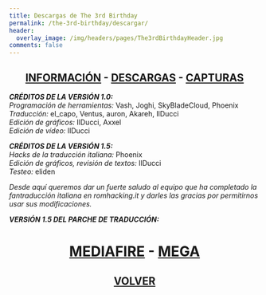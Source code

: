 ```yaml
---
title: Descargas de The 3rd Birthday
permalink: /the-3rd-birthday/descargar/
header:
  overlay_image: /img/headers/pages/The3rdBirthdayHeader.jpg
comments: false
---
```

<h2 style="text-align: center;"><strong><a href="/the-3rd-birthday/informacion/">INFORMACIÓN</a> - <a href="/the-3rd-birthday/descargar/">DESCARGAS</a> - <a href="/the-3rd-birthday/capturas/">CAPTURAS</a></strong></h2>

_**CRÉDITOS DE LA VERSIÓN 1.0:**_  
_Programación de herramientas:_ Vash, Joghi, SkyBladeCloud, Phoenix  
_Traducción:_ el_capo, Ventus, auron, Akareh, IlDucci  
_Edición de gráficos:_ IlDucci, Axxel  
_Edición de vídeo:_ IlDucci

_**CRÉDITOS DE LA VERSIÓN 1.5:**_  
_Hacks de la traducción italiana:_ Phoenix  
_Edición de gráficos, revisión de textos:_ IlDucci  
_Testeo:_ eliden

_Desde aquí queremos dar un fuerte saludo al equipo que ha completado la fantraducción 
italiana en romhacking.it y darles las gracias por permitirnos usar sus modificaciones._

_**VERSIÓN 1.5 DEL PARCHE DE TRADUCCIÓN:**_

<h1 style="text-align: center;"><strong><a href="http://www.mediafire.com/file/1r2j1t1ubjiqkh3/T3B-V15-TraduESP.7z">MEDIAFIRE</a> - <a href="https://mega.nz/#!kMV0iBbD!khEvl2LUF0Fpbx5ku0XHcPzCH8nnS0wGuJKJ9S7Dgqk">MEGA</a></strong></h1>

<h2 style="text-align: center;"><a href="/the-3rd-birthday/"><strong>VOLVER</strong></a></h2>


